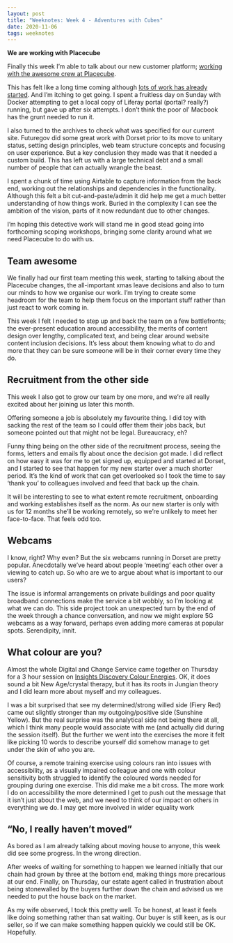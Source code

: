 ```yaml
---
layout: post
title: "Weeknotes: Week 4 - Adventures with Cubes"
date: 2020-11-06
tags: weeknotes
---
```


**We are working with Placecube**

Finally this week I’m able to talk about our new customer platform; [working with the awesome crew at Placecube](https://www.placecube.com/dorset-selects-digital-place/).

This has felt like a long time coming although [lots of work has already started](/blog/2020/10/24/weeknotes-week-2). And I’m itching to get going. I spent a fruitless day on Sunday with Docker attempting to get a local copy of Liferay portal (portal? really?) running, but gave up after six attempts. I don’t think the poor ol’ Macbook has the grunt needed to run it.

I also turned to the archives to check what was specified for our current site. Futuregov did some great work with Dorset prior to its move to unitary status, setting design principles, web team structure concepts and focusing on user experience. But a key conclusion they made was that it needed a custom build. This has left us with a large technical debt and a small number of people that can actually wrangle the beast.

I spent a chunk of time using Airtable to capture information from the back end, working out the relationships and dependencies in the functionality. Although this felt a bit cut-and-paste/admin it did help me get a much better understanding of how things work. Buried in the complexity I can see the ambition of the vision, parts of it now redundant due to other changes.

I’m hoping this detective work will stand me in good stead going into forthcoming scoping workshops, bringing some clarity around what we need Placecube to do with us.

## Team awesome

We finally had our first team meeting this week, starting to talking about the Placecube changes, the all-important xmas leave decisions and also to turn our minds to how we organise our work. I’m trying to create some headroom for the team to help them focus on the important stuff rather than just react to work coming in.

This week I felt I needed to step up and back the team on a few battlefronts; the ever-present education around accessibility, the merits of content design over lengthy, complicated text, and being clear around website content inclusion decisions. It’s less about them knowing what to do and more that they can be sure someone will be in their corner every time they do.

## Recruitment from the other side

This week I also got to grow our team by one more, and we’re all really excited about her joining us later this month.

Offering someone a job is absolutely my favourite thing. I did toy with sacking the rest of the team so I could offer them their jobs back, but someone pointed out that might not be legal. Bureaucracy, eh?

Funny thing being on the other side of the recruitment process, seeing the forms, letters and emails fly about once the decision got made. I did reflect on how easy it was for me to get signed up, equipped and started at Dorset, and I started to see that happen for my new starter over a much shorter period. It’s the kind of work that can get overlooked so I took the time to say ‘thank you’ to colleagues involved and feed that back up the chain.

It will be interesting to see to what extent remote recruitment, onboarding and working establishes itself as the norm. As our new starter is only with us for 12 months she’ll be working remotely, so we’re unlikely to meet her face-to-face. That feels odd too.

## Webcams

I know, right? Why even? But the six webcams running in Dorset are pretty popular. Anecdotally we’ve heard about people ‘meeting’ each other over a viewing to catch up. So who are we to argue about what is important to our users?

The issue is informal arrangements on private buildings and poor quality broadband connections make the service a bit wobbly, so I’m looking at what we can do. This side project took an unexpected turn by the end of the week through a chance conversation, and now we might explore 5G webcams as a way forward, perhaps even adding more cameras at popular spots. Serendipity, innit.

## What colour are you?

Almost the whole Digital and Change Service came together on Thursday for a 3 hour session on [Insights Discovery Colour Energies](https://www.thecolourworks.com/insights-discovery-colour-types-guide/). OK, it does sound a bit New Age/crystal therapy, but it has its roots in Jungian theory and I did learn more about myself and my colleagues.

I was a bit surprised that see my determined/strong willed side (Fiery Red) came out slightly stronger than my outgoing/positive side (Sunshine Yellow). But the real surprise was the analytical side not being there at all, which I think many people would associate with me (and actually did during the session itself). But the further we went into the exercises the more it felt like picking 10 words to describe yourself did somehow manage to get under the skin of who you are.

Of course, a remote training exercise using colours ran into issues with accessibility, as a visually impaired colleague and one with colour sensitivity both struggled to identify the coloured words needed for grouping during one exercise. This did make me a bit cross. The more work I do on accessibility the more determined I get to push out the message that it isn’t just about the web, and we need to think of our impact on others in everything we do. I may get more involved in wider equality work

## “No, I really haven’t moved”

As bored as I am already talking about moving house to anyone, this week did see some progress. In the wrong direction.

After weeks of waiting for something to happen we learned initially that our chain had grown by three at the bottom end, making things more precarious at our end. Finally, on Thursday, our estate agent called in frustration about being stonewalled by the buyers further down the chain and advised us we needed to put the house back on the market.

As my wife observed, I took this pretty well. To be honest, at least it feels like doing something rather than sat waiting. Our buyer is still keen, as is our seller, so if we can make something happen quickly we could still be OK. Hopefully.

